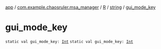 [app](../../../index.md) / [com.example.chaosruler.msa_manager](../../index.md) / [R](../index.md) / [string](index.md) / [gui_mode_key](.)

# gui_mode_key

`static val gui_mode_key: `[`Int`](https://kotlinlang.org/api/latest/jvm/stdlib/kotlin/-int/index.html)
`static val gui_mode_key: `[`Int`](https://kotlinlang.org/api/latest/jvm/stdlib/kotlin/-int/index.html)